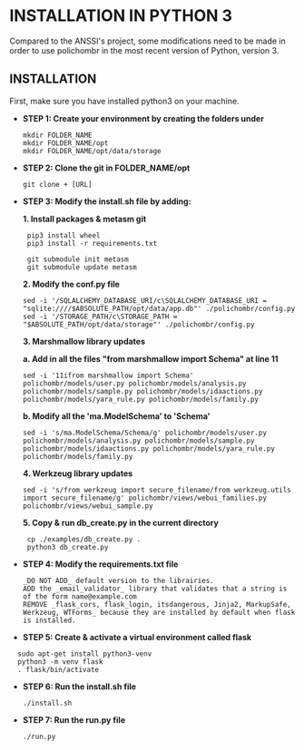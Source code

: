 # INSTALLATION IN PYTHON 3

Compared to the ANSSI's project, some modifications need to be made in order to use polichombr in the most recent version of Python, version 3.
  
## INSTALLATION
 
 First, make sure you have installed python3 on your machine.

- **STEP 1: Create your environment by creating the folders under**
  
  ```
  mkdir FOLDER_NAME
  mkdir FOLDER_NAME/opt
  mkdir FOLDER_NAME/opt/data/storage
  ```

- **STEP 2: Clone the git in FOLDER_NAME/opt**
  ```
  git clone + [URL]
  ```

- **STEP 3: Modify the install.sh file by adding:**
   
   **1. Install packages & metasm git**
  ```
   pip3 install wheel
   pip3 install -r requirements.txt
   
   git submodule init metasm
   git submodule update metasm
   ```
   
  **2. Modify the conf.py file**
  ```
  sed -i '/SQLALCHEMY_DATABASE_URI/c\SQLALCHEMY_DATABASE_URI = "sqlite:////$ABSOLUTE_PATH/opt/data/app.db"' ./polichombr/config.py
  sed -i '/STORAGE_PATH/c\STORAGE_PATH = "$ABSOLUTE_PATH/opt/data/storage"' ./polichombr/config.py
  ```
  
  **3. Marshmallow library updates**
  
   **a. Add in all the files "from marshmallow import Schema" at line 11**
   ```
  sed -i '11ifrom marshmallow import Schema' polichombr/models/user.py polichombr/models/analysis.py polichombr/models/sample.py polichombr/models/idaactions.py polichombr/models/yara_rule.py polichombr/models/family.py 
  ```
   **b. Modify all the 'ma.ModelSchema' to 'Schema'**
   ```
  sed -i 's/ma.ModelSchema/Schema/g' polichombr/models/user.py polichombr/models/analysis.py polichombr/models/sample.py polichombr/models/idaactions.py polichombr/models/yara_rule.py polichombr/models/family.py
  ```
  
  **4. Werkzeug library updates**
   ```
   sed -i 's/from werkzeug import secure_filename/from werkzeug.utils import secure_filename/g' polichombr/views/webui_families.py polichombr/views/webui_sample.py
   ```
   
  **5. Copy & run db_create.py in the current directory**
  ```
   cp ./examples/db_create.py .  
   python3 db_create.py
   ```
   
- **STEP 4: Modify the requirements.txt file**
   ```
   _DO NOT ADD_ default version to the librairies.
   ADD the _email_validator_ library that validates that a string is of the form name@example.com
   REMOVE _flask_cors, flask_login, itsdangerous, Jinja2, MarkupSafe, Werkzeug, WTForms_ because they are installed by default when flask is installed.
  ```
  
- **STEP 5: Create & activate a virtual environment called flask**
 ```
   sudo apt-get install python3-venv
   python3 -m venv flask
   . flask/bin/activate
  ```

- **STEP 6: Run the install.sh file**
  ```
  ./install.sh
  ```

- **STEP 7: Run the run.py file**
  ```
  ./run.py
  ```


